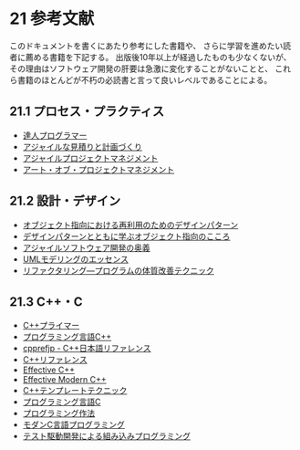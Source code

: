 <!-- ./md/bibliography.md -->
# 21 参考文献 <a id="SS_21"></a>

このドキュメントを書くにあたり参考にした書籍や、
さらに学習を進めたい読者に薦める書籍を下記する。
出版後10年以上が経過したものも少なくないが、
その理由はソフトウェア開発の肝要は急激に変化することがないことと、
これら書籍のほとんどが不朽の必読書と言って良いレベルであることによる。

## 21.1 プロセス・プラクティス <a id="SS_21_1"></a>

* [達人プログラマー](https://www.amazon.co.jp/%E9%81%94%E4%BA%BA%E3%83%97%E3%83%AD%E3%82%B0%E3%83%A9%E3%83%9E%E3%83%BC-%E2%80%95%E7%86%9F%E9%81%94%E3%81%AB%E5%90%91%E3%81%91%E3%81%9F%E3%81%82%E3%81%AA%E3%81%9F%E3%81%AE%E6%97%85%E2%80%95-%E7%AC%AC2%E7%89%88-David-Thomas-ebook/dp/B08T9BXSVD/ref=sr_1_1?__mk_ja_JP=%E3%82%AB%E3%82%BF%E3%82%AB%E3%83%8A&keywords=%E9%81%94%E4%BA%BA%E3%83%97%E3%83%AD%E3%82%B0%E3%83%A9%E3%83%9E%E3%83%BC&qid=1670848429&sr=8-1)
* [アジャイルな見積りと計画づくり](https://www.amazon.co.jp/%E3%82%A2%E3%82%B8%E3%83%A3%E3%82%A4%E3%83%AB%E3%81%AA%E8%A6%8B%E7%A9%8D%E3%82%8A%E3%81%A8%E8%A8%88%E7%94%BB%E3%81%A5%E3%81%8F%E3%82%8A-%EF%BD%9E%E4%BE%A1%E5%80%A4%E3%81%82%E3%82%8B%E3%82%BD%E3%83%95%E3%83%88%E3%82%A6%E3%82%A7%E3%82%A2%E3%82%92%E8%82%B2%E3%81%A6%E3%82%8B%E6%A6%82%E5%BF%B5%E3%81%A8%E6%8A%80%E6%B3%95%EF%BD%9E-Mike-Cohn-ebook/dp/B00IR1HYGW/ref=sr_1_1?__mk_ja_JP=%E3%82%AB%E3%82%BF%E3%82%AB%E3%83%8A&dchild=1&keywords=%E3%82%A2%E3%82%B8%E3%83%A3%E3%82%A4%E3%83%AB%E3%81%AA%E8%A6%8B%E7%A9%8D%E3%82%8A%E3%81%A8%E8%A8%88%E7%94%BB%E3%81%A5%E3%81%8F%E3%82%8A&qid=1594811242&sr=8-1)
* [アジャイルプロジェクトマネジメント](https://www.amazon.co.jp/%E3%82%A2%E3%82%B8%E3%83%A3%E3%82%A4%E3%83%AB%E3%83%97%E3%83%AD%E3%82%B8%E3%82%A7%E3%82%AF%E3%83%88%E3%83%9E%E3%83%8D%E3%82%B8%E3%83%A1%E3%83%B3%E3%83%88-%E3%82%B8%E3%83%A0-%E3%83%8F%E3%82%A4%E3%82%B9%E3%83%9F%E3%82%B9/dp/4822282295/ref=sr_1_1?__mk_ja_JP=%E3%82%AB%E3%82%BF%E3%82%AB%E3%83%8A&dchild=1&keywords=%E3%82%A2%E3%82%B8%E3%83%A3%E3%82%A4%E3%83%AB%E3%83%97%E3%83%AD%E3%82%B8%E3%82%A7%E3%82%AF%E3%83%88%E3%83%9E%E3%83%8D%E3%82%B8%E3%83%A1%E3%83%B3%E3%83%88&qid=1594811314&sr=8-1)
* [アート・オブ・プロジェクトマネジメント](https://www.amazon.co.jp/%E3%82%A2%E3%83%BC%E3%83%88%E3%83%BB%E3%82%AA%E3%83%96%E3%83%BB%E3%83%97%E3%83%AD%E3%82%B8%E3%82%A7%E3%82%AF%E3%83%88%E3%83%9E%E3%83%8D%E3%82%B8%E3%83%A1%E3%83%B3%E3%83%88-%E2%80%95%E3%83%9E%E3%82%A4%E3%82%AF%E3%83%AD%E3%82%BD%E3%83%95%E3%83%88%E3%81%A7%E5%9F%B9%E3%82%8F%E3%82%8C%E3%81%9F%E5%AE%9F%E8%B7%B5%E6%89%8B%E6%B3%95-THEORY-PRACTICE-Berkun/dp/4873112990/ref=sr_1_1?__mk_ja_JP=%E3%82%AB%E3%82%BF%E3%82%AB%E3%83%8A&dchild=1&keywords=%E3%82%A2%E3%83%BC%E3%83%88%E3%82%AA%E3%83%96%E3%83%97%E3%83%AD%E3%82%B8%E3%82%A7%E3%82%AF%E3%83%88%E3%83%9E%E3%83%8D%E3%82%B8%E3%83%A1%E3%83%B3%E3%83%88&qid=1594811442&sr=8-1)

## 21.2 設計・デザイン <a id="SS_21_2"></a>

* [オブジェクト指向における再利用のためのデザインパターン](https://www.amazon.co.jp/%E3%82%AA%E3%83%96%E3%82%B8%E3%82%A7%E3%82%AF%E3%83%88%E6%8C%87%E5%90%91%E3%81%AB%E3%81%8A%E3%81%91%E3%82%8B%E5%86%8D%E5%88%A9%E7%94%A8%E3%81%AE%E3%81%9F%E3%82%81%E3%81%AE%E3%83%87%E3%82%B6%E3%82%A4%E3%83%B3%E3%83%91%E3%82%BF%E3%83%BC%E3%83%B3-%E3%82%A8%E3%83%AA%E3%83%83%E3%82%AF-%E3%82%AC%E3%83%B3%E3%83%9E/dp/4797311126/ref=sr_1_1?__mk_ja_JP=%E3%82%AB%E3%82%BF%E3%82%AB%E3%83%8A&dchild=1&keywords=%E3%82%AA%E3%83%96%E3%82%B8%E3%82%A7%E3%82%AF%E3%83%88%E6%8C%87%E5%90%91%E3%81%AB%E3%81%8A%E3%81%91%E3%82%8B%E5%86%8D%E5%88%A9%E7%94%A8%E3%81%AE%E3%81%9F%E3%82%81%E3%81%AE%E3%83%87%E3%82%B6%E3%82%A4%E3%83%B3%E3%83%91%E3%82%BF%E3%83%BC%E3%83%B3&qid=1594811734&sr=8-1)
* [デザインパターンとともに学ぶオブジェクト指向のこころ](https://www.amazon.co.jp/%E3%82%AA%E3%83%96%E3%82%B8%E3%82%A7%E3%82%AF%E3%83%88%E6%8C%87%E5%90%91%E3%81%AE%E3%81%93%E3%81%93%E3%82%8D-SOFTWARE-PATTERNS-%E3%82%A2%E3%83%A9%E3%83%B3%E3%83%BB%E3%82%B7%E3%83%A3%E3%83%AD%E3%82%A6%E3%82%A7%E3%82%A4/dp/4621066048/ref=sr_1_1?__mk_ja_JP=%E3%82%AB%E3%82%BF%E3%82%AB%E3%83%8A&dchild=1&keywords=%E3%83%87%E3%82%B6%E3%82%A4%E3%83%B3%E3%83%91%E3%82%BF%E3%83%BC%E3%83%B3%E3%81%A8%E3%81%A8%E3%82%82%E3%81%AB%E5%AD%A6%E3%81%B6%E3%82%AA%E3%83%96%E3%82%B8%E3%82%A7%E3%82%AF%E3%83%88%E6%8C%87%E5%90%91%E3%81%AE%E3%81%93%E3%81%93%E3%82%8D&qid=1594811626&sr=8-1)
* [アジャイルソフトウェア開発の奥義](https://www.amazon.co.jp/%E3%82%A2%E3%82%B8%E3%83%A3%E3%82%A4%E3%83%AB%E3%82%BD%E3%83%95%E3%83%88%E3%82%A6%E3%82%A7%E3%82%A2%E9%96%8B%E7%99%BA%E3%81%AE%E5%A5%A5%E7%BE%A9-%E7%AC%AC2%E7%89%88-%E3%82%AA%E3%83%96%E3%82%B8%E3%82%A7%E3%82%AF%E3%83%88%E6%8C%87%E5%90%91%E9%96%8B%E7%99%BA%E3%81%AE%E7%A5%9E%E9%AB%84%E3%81%A8%E5%8C%A0%E3%81%AE%E6%8A%80-%E3%83%AD%E3%83%90%E3%83%BC%E3%83%88%E3%83%BBC%E3%83%BB%E3%83%9E%E3%83%BC%E3%83%81%E3%83%B3/dp/4797347783/ref=sr_1_1?__mk_ja_JP=%E3%82%AB%E3%82%BF%E3%82%AB%E3%83%8A&dchild=1&keywords=%E3%82%A2%E3%82%B8%E3%83%A3%E3%82%A4%E3%83%AB%E3%82%BD%E3%83%95%E3%83%88%E3%82%A6%E3%82%A7%E3%82%A2%E9%96%8B%E7%99%BA%E3%81%AE%E5%A5%A5%E7%BE%A9&qid=1594811680&sr=8-1)
* [UMLモデリングのエッセンス](https://www.amazon.co.jp/UML-%E3%83%A2%E3%83%87%E3%83%AA%E3%83%B3%E3%82%B0%E3%81%AE%E3%82%A8%E3%83%83%E3%82%BB%E3%83%B3%E3%82%B9-Object-Oriented-SELECTION/dp/4798107956/ref=sr_1_1?adgrpid=59027139771&dchild=1&gclid=EAIaIQobChMIjNLYjZHP6gIVA9iWCh1c0AMcEAAYASAAEgI_tvD_BwE&hvadid=338568489350&hvdev=c&hvlocphy=1009333&hvnetw=g&hvqmt=e&hvrand=3464326986430991521&hvtargid=kwd-333114064969&hydadcr=27268_11561170&jp-ad-ap=0&keywords=uml+%E3%83%A2%E3%83%87%E3%83%AA%E3%83%B3%E3%82%B0%E3%81%AE%E3%82%A8%E3%83%83%E3%82%BB%E3%83%B3%E3%82%B9&qid=1594811855&sr=8-1&tag=googhydr-22)
* [リファクタリング―プログラムの体質改善テクニック](https://www.amazon.co.jp/%E3%83%AA%E3%83%95%E3%82%A1%E3%82%AF%E3%82%BF%E3%83%AA%E3%83%B3%E3%82%B0%E2%80%95%E3%83%97%E3%83%AD%E3%82%B0%E3%83%A9%E3%83%A0%E3%81%AE%E4%BD%93%E8%B3%AA%E6%94%B9%E5%96%84%E3%83%86%E3%82%AF%E3%83%8B%E3%83%83%E3%82%AF-Object-Technology-%E3%83%9E%E3%83%BC%E3%83%81%E3%83%B3-%E3%83%95%E3%82%A1%E3%82%A6%E3%83%A9%E3%83%BC/dp/4894712288/ref=cm_cr_arp_d_pdt_img_top?ie=UTF8)

## 21.3 C++・C <a id="SS_21_3"></a>

* [C++プライマー](https://www.amazon.co.jp/C-%E3%83%97%E3%83%A9%E3%82%A4%E3%83%9E%E3%83%BC-%E7%AC%AC5%E7%89%88-%E3%82%B9%E3%82%BF%E3%83%B3%E3%83%AA%E3%83%BC%E3%83%BBB%E3%83%BB%E3%83%AA%E3%83%83%E3%83%97%E3%83%9E%E3%83%B3-ebook/dp/B01LKOVBTS/ref=sr_1_1?__mk_ja_JP=%E3%82%AB%E3%82%BF%E3%82%AB%E3%83%8A&dchild=1&keywords=C%2B%2B%E3%83%97%E3%83%A9%E3%82%A4%E3%83%9E%E3%83%BC&qid=1594812015&sr=8-1)
* [プログラミング言語C++](https://www.amazon.co.jp/%E3%83%97%E3%83%AD%E3%82%B0%E3%83%A9%E3%83%9F%E3%83%B3%E3%82%B0%E8%A8%80%E8%AA%9EC-%E7%AC%AC4%E7%89%88-%E3%83%93%E3%83%A3%E3%83%BC%E3%83%8D%E3%83%BB%E3%82%B9%E3%83%88%E3%83%A9%E3%82%A6%E3%82%B9%E3%83%88%E3%83%A9%E3%83%83%E3%83%97/dp/4797375957)
* [cpprefjp - C++日本語リファレンス](https://cpprefjp.github.io/)  
* [C++リファレンス](https://ja.cppreference.com/w/)  
* [Effective C++](https://www.amazon.co.jp/Effective-%E7%AC%AC3%E7%89%88-ADDISON-WESLEY-PROFESSIONAL-COMPUTI/dp/4621066099/ref=sr_1_1?__mk_ja_JP=%E3%82%AB%E3%82%BF%E3%82%AB%E3%83%8A&crid=12T9AUJ3M0Z8A&dchild=1&keywords=effective+c%2B%2B&qid=1594812084&sprefix=effectiv%2Caps%2C263&sr=8-1)
* [Effective Modern C++](https://www.amazon.co.jp/Effective-Modern-%E2%80%95C-11-14%E3%83%97%E3%83%AD%E3%82%B0%E3%83%A9%E3%83%A0%E3%82%92%E9%80%B2%E5%8C%96%E3%81%95%E3%81%9B%E3%82%8B42%E9%A0%85%E7%9B%AE/dp/4873117364/ref=pd_lpo_14_t_0/357-5722640-9283243?_encoding=UTF8&pd_rd_i=4873117364&pd_rd_r=7a616b0b-3118-48b1-9b0a-04e2300b2c4d&pd_rd_w=EP6uS&pd_rd_wg=dw7Vj&pf_rd_p=4b55d259-ebf0-4306-905a-7762d1b93740&pf_rd_r=SMJSGN4N6F7NTBB7NYNA&psc=1&refRID=SMJSGN4N6F7NTBB7NYNA)
* [C++テンプレートテクニック](https://www.amazon.co.jp/C-%E3%83%86%E3%83%B3%E3%83%97%E3%83%AC%E3%83%BC%E3%83%88%E3%83%86%E3%82%AF%E3%83%8B%E3%83%83%E3%82%AF-%E7%AC%AC2%E7%89%88-%CE%B5%CF%80%CE%B9%CF%83%CF%84%CE%B7%CE%BC%CE%B7/dp/4797376686/ref=sr_1_1?__mk_ja_JP=%E3%82%AB%E3%82%BF%E3%82%AB%E3%83%8A&crid=QBLGOXFIFR66&dchild=1&keywords=stl+c%2B%2B&qid=1594812212&s=books&sprefix=stL+%2Cstripbooks%2C255&sr=1-1)
* [プログラミング言語C](https://www.amazon.co.jp/%E3%83%97%E3%83%AD%E3%82%B0%E3%83%A9%E3%83%9F%E3%83%B3%E3%82%B0%E8%A8%80%E8%AA%9EC-%E7%AC%AC2%E7%89%88-ANSI%E8%A6%8F%E6%A0%BC%E6%BA%96%E6%8B%A0-B-W-%E3%82%AB%E3%83%BC%E3%83%8B%E3%83%8F%E3%83%B3-ebook/dp/B084SXSPDN/ref=sr_1_1?__mk_ja_JP=%E3%82%AB%E3%82%BF%E3%82%AB%E3%83%8A&dchild=1&keywords=%E3%83%97%E3%83%AD%E3%82%B0%E3%83%A9%E3%83%9F%E3%83%B3%E3%82%B0%E8%A8%80%E8%AA%9Ec&qid=1594813485&sr=8-1)
* [プログラミング作法](https://www.amazon.co.jp/%E3%83%97%E3%83%AD%E3%82%B0%E3%83%A9%E3%83%9F%E3%83%B3%E3%82%B0%E4%BD%9C%E6%B3%95-%E3%82%A2%E3%82%B9%E3%82%AD%E3%83%BC%E3%83%89%E3%83%AF%E3%83%B3%E3%82%B4-Brian-W-Kernighan-ebook/dp/B01N6W842J/ref=sr_1_1?adgrpid=52265182934&dchild=1&gclid=EAIaIQobChMIs5HbuZfP6gIVBFdgCh0OWwrLEAAYASAAEgJB8PD_BwE&hvadid=338539017061&hvdev=c&hvlocphy=1009333&hvnetw=g&hvqmt=e&hvrand=14894038821643739018&hvtargid=kwd-334607424458&hydadcr=27263_11561109&jp-ad-ap=0&keywords=%E3%83%97%E3%83%AD%E3%82%B0%E3%83%A9%E3%83%9F%E3%83%B3%E3%82%B0%E4%BD%9C%E6%B3%95&qid=1594813554&sr=8-1&tag=googhydr-22)
* [モダンC言語プログラミング](https://www.amazon.co.jp/%E3%83%A2%E3%83%80%E3%83%B3C%E8%A8%80%E8%AA%9E%E3%83%97%E3%83%AD%E3%82%B0%E3%83%A9%E3%83%9F%E3%83%B3%E3%82%B0-%E8%8A%B1%E4%BA%95-%E5%BF%97%E7%94%9F/dp/4048930672/ref=sr_1_1?__mk_ja_JP=%E3%82%AB%E3%82%BF%E3%82%AB%E3%83%8A&dchild=1&keywords=C%E8%A8%80%E8%AA%9E+%E3%83%87%E3%82%B6%E3%82%A4%E3%83%B3%E3%83%91%E3%82%BF%E3%83%BC%E3%83%B3&qid=1594813656&sr=8-1)
* [テスト駆動開発による組み込みプログラミング](https://www.amazon.co.jp/%E3%83%86%E3%82%B9%E3%83%88%E9%A7%86%E5%8B%95%E9%96%8B%E7%99%BA%E3%81%AB%E3%82%88%E3%82%8B%E7%B5%84%E3%81%BF%E8%BE%BC%E3%81%BF%E3%83%97%E3%83%AD%E3%82%B0%E3%83%A9%E3%83%9F%E3%83%B3%E3%82%B0-%E2%80%95C%E8%A8%80%E8%AA%9E%E3%81%A8%E3%82%AA%E3%83%96%E3%82%B8%E3%82%A7%E3%82%AF%E3%83%88%E6%8C%87%E5%90%91%E3%81%A7%E5%AD%A6%E3%81%B6%E3%82%A2%E3%82%B8%E3%83%A3%E3%82%A4%E3%83%AB%E3%81%AA%E8%A8%AD%E8%A8%88-James-W-Grenning/dp/4873116147/ref=pd_bxgy_img_3/357-5722640-9283243?_encoding=UTF8&pd_rd_i=4873116147&pd_rd_r=518ab9b2-c934-409d-b32f-e40aeb39bb30&pd_rd_w=1UAS3&pd_rd_wg=KE2Wn&pf_rd_p=e64b0a81-ca1b-4802-bd2c-a4b65bccc76e&pf_rd_r=BRJYK70KC4MB8HEECDH4&psc=1&refRID=BRJYK70KC4MB8HEECDH4)


